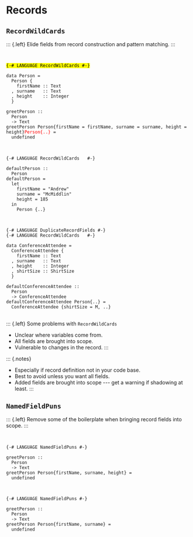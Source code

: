 # Records

## `RecordWildCards`

::: {.left}
Elide fields from record construction and pattern matching.
:::

##

<pre class="haskell"><code data-trim data-noescape>
<span class="fragment" data-fragment-index="3"><mark>{-# LANGUAGE RecordWildCards #-}</mark></span>

data Person =
  Person {
    firstName :: Text
  , surname   :: Text
  , height    :: Integer
  }

<span class="fragment fade-in-then-semi-out" data-fragment-index="1">greetPerson ::
  Person
  -> Text
greetPerson </span><span class="fragment" data-fragment-index="1"><span class="fragment highlight-red" data-fragment-index="2"><span class="fragment fade-out no-layout" data-fragment-index="4">Person{firstName = firstName, surname = surname, height = height}</span></span></span><span class="fragment no-layout" style="color: red" data-fragment-index="4">Person{..}</span><span class="fragment fade-in-then-semi-out" data-fragment-index="1"> =
  undefined</span>
</code></pre>

##

<pre class="haskell"><code data-trim data-noescape>
{-# LANGUAGE RecordWildCards   #-}

defaultPerson ::
  Person
defaultPerson =
  let
    firstName = "Andrew"
    surname = "McMiddlin"
    height = 185
  in
    Person {..}
</code></pre>

##

<pre class="haskell"><code data-trim data-noescape>
{-# LANGUAGE DuplicateRecordFields #-}
{-# LANGUAGE RecordWildCards   #-}

<span class="fragment fade-in-then-semi-out" data-fragment-index="1">data ConferenceAttendee =
  ConferenceAttendee {
    firstName :: Text
  , surname   :: Text
  , height    :: Integer
  , shirtSize :: ShirtSize
  }</span>

<span class="fragment fade-in-then-semi-out" data-fragment-index="2">defaultConferenceAttendee ::
  Person
  -> ConferenceAttendee
defaultConferenceAttendee</span> <span class="fragment" data-fragment-index="3">Person{..}</span> <span class="fragment fade-in-then-semi-out" data-fragment-index="2">=</span>
  <span class="fragment" data-fragment-index="4">ConferenceAttendee {shirtSize = M, ..}</span>
</code></pre>

##

::: {.left}
Some problems with `RecordWildCards`

 - Unclear where variables come from.
 - All fields are brought into scope.
 - Vulnerable to changes in the record.
:::

::: {.notes}
- Especially if record definition not in your code base.
- Best to avoid unless you want all fields.
- Added fields are brought into scope --- get a warning if shadowing at least.
:::


## `NamedFieldPuns`

::: {.left}
Remove some of the boilerplate when bringing record fields into scope.
:::

##

<pre class="haskell"><code data-trim data-noescape>
{-# LANGUAGE NamedFieldPuns #-}

greetPerson ::
  Person
  -> Text
greetPerson <span class="fragment">Person{firstName, surname, height}</span> =
  undefined
</code></pre>

##

<pre class="haskell"><code data-trim data-noescape>
{-# LANGUAGE NamedFieldPuns #-}

greetPerson ::
  Person
  -> Text
greetPerson Person{firstName, surname} =
  undefined
</code></pre>

